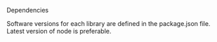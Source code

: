 Dependencies

Software versions for each library are defined in the package.json file.
Latest version of node is preferable.

